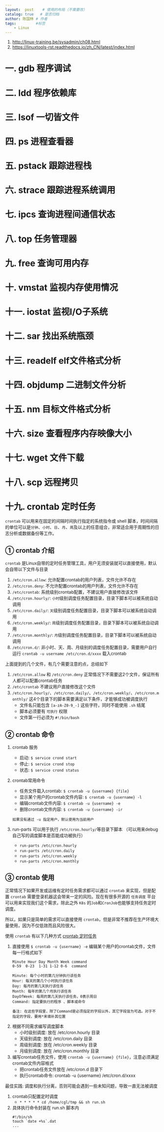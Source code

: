 ```yaml
---
layout:  post    # 使用的布局（不需要改）
catalog: true   # 是否归档
author: 陈国林 # 作者
tags:         #标签
    - Linux
---
```


1. http://linux-training.be/sysadmin/ch08.html
2. https://linuxtools-rst.readthedocs.io/zh_CN/latest/index.html

# 一. gdb 程序调试

# 二. ldd 程序依赖库

# 三. lsof 一切皆文件

# 四. ps 进程查看器

# 五. pstack 跟踪进程栈

# 六. strace 跟踪进程系统调用

# 七. ipcs 查询进程间通信状态

# 八. top 任务管理器

# 九. free 查询可用内存

# 十. vmstat 监视内存使用情况

# 十一. iostat 监视I/O子系统

# 十二. sar 找出系统瓶颈

# 十三. readelf elf文件格式分析

# 十四. objdump 二进制文件分析

# 十五. nm 目标文件格式分析

# 十六. size 查看程序内存映像大小

# 十七. wget 文件下载

# 十八. scp 远程拷贝

# 十九. crontab 定时任务
`crontab` 可以用来在固定的间隔时间执行指定的系统指令或 shell 脚本，时间间隔的单位可以是`分钟`、`小时`、`日`、`月`、`周`及以上的任意组合，非常适合用于周期性的日志分析或数据备份等工作。

## ① crontab 介绍
`crontab` 是Linux自带的定时任务管理工具，用户无须安装就可以直接使用，默认会自带以下文件与目录

1. `/etc/cron.allow`: 允许配置crontab的用户列表，文件允许不存在
2. `/etc/cron.deny`: 不允许配置crontab的用户列表，文件允许不存在
3. `/etc/crontab`: 系统级别crontab配置，不建议用户直接修改该文件
4. `/etc/cron.hourly/`: `小时`级别调度任务配置目录，目录下脚本可以被系统自动调用
5. `/etc/cron.daily/`: `天`级别调度任务配置目录，目录下脚本可以被系统自动调用
6. `/etc/cron.weekly/`: `周`级别调度任务配置目录，目录下脚本可以被系统自动调用
7. `/etc/cron.monthly/`: `月`级别调度任务配置目录，目录下脚本可以被系统自动调用
8. `/etc/cron.d/`: 非小时、天、周、月级别的调度任务配置目录，需要用户自行运行 `crontab -u username /etc/cron.d/xxxx` 载入crontab

上面提到的几个文件，有几个需要注意的点，总结如下
1. `/etc/cron.allow` 和 `/etc/cron.deny` 正常情况下不需要这2个文件，保证所有人都可以配置crontab任务
2. `/etc/crontab` 不建议用户直接修改这个文件
3. `/etc/cron.hourly/`、`/etc/cron.daily/`、`/etc/cron.weekly/`、`/etc/cron.monthly/` 这4个目录下的脚本需要满足以下条件，才能够成功被调度执行
   + 文件名只能包含 `[a-zA-Z0-9_-]` 这些字符，同时不能使用 `.sh` 结尾
   + 脚本必须要有 `可执行` 权限
   + 文件第一行必须为 `#!/bin/bash`

## ② crontab 命令
1. crontab 服务
   + 启动: `$ service crond start`
   + 停止: `$ service crond stop`
   + 状态: `$ service crond status`
2. crontab常用命令
   + 任务文件载入crontab: `$ crontab -u {username} {file}`
   + 显示某个用户的crontab文件内容: `$ crontab -u {username} -l`
   + 编辑crontab文件内容: `$ crontab -u {username} -e`
   + 删除crontab文件内容: `$ crontab -u {username} -ir`
   
   `如果没有通过 -u 指定用户，默认使用为当前用户`
3. run-parts 可以用于执行 `/etc/cron.hourly/`等目录下脚本 （可以用来debug自己写的调度脚本是否能成功被执行）
   + `run-parts /etc/cron.hourly`
   + `run-parts /etc/cron.daily`
   + `run-parts /etc/cron.weekly`
   + `run-parts /etc/cron.monthly`

## ③ crontab 使用
正常情况下如果开发或运维有定时任务需求都可以通过 `crontab` 来实现，但是配置 `crontab` 需要登录机器这会带来一定的风险。现在有很多开源的 `任务调度` 平台可以用来实现我们这个需求，除此之外 `K8s` 的`Job`和`CronJob`也能够支持任务定时调度。

所以，如果只是简单的需求可以直接使用 `crontab`，但是非常不推荐在生产环境大量使用，因为不仅低效而且风险很大。

使用 `crontab` 有以下几种方式  [crontab 定时任务](https://linuxtools-rst.readthedocs.io/zh_CN/latest/tool/crontab.html)

1. 直接使用 `$ crontab -u {username} -e` 编辑某个用户的crontab文件，文件每一行格式如下
   ```
   Minute Hour Day Month Week command
   0-59  0-23  1-31 1-12 0-6  command

   Minute: 每个小时的第几分钟执行该任务
   Hour: 每天的第几个小时执行该任务
   Day: 每月的第几天执行该任务
   Month: 每年的第几个月执行该任务
   DayOfWeek: 每周的第几天执行该任务，0表示周日
   Command: 指定要执行的程序 、脚本或命令
   
   备注: 在这些字段里，除了Command是必须指定的字段以外，其它字段皆为可选。对于不指定的字段，要用*来填补其位置
   ```
2. 根据不同需求编写调度脚本
   + 小时级别调度: 放在 /etc/cron.hourly 目录
   + 天级别调度: 放在 /etc/cron.daily 目录
   + 周级别调度: 放在 /etc/cron.weekly 目录
   + 月级别调度: 放在 /etc/cron.monthly 目录
3. 编写crontab任务文件，使用 `crontab -u {username} {file}`，注意必须满足crontab文件内容格式
   + 把crontab任务文件放在 /etc/cron.d 目录下
   + 执行crontab命令: crontab -u {username} /etc/cron.d/xxxx
   
最佳实践: 调度和执行分离，否则可能会遇到一些未知问题，导致一直无法被调度
1. crontab只配置定时调度
   + `* * * * * cd /home/cgl/tmp && sh run.sh`
2. 具体执行命令封装在 run.sh 脚本内
   ```
   #!/bin/sh
   touch `date +%s`.dat
   ...
   ```

